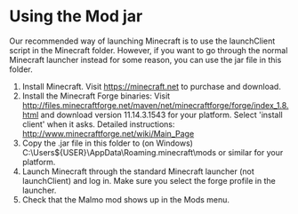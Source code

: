 # Using the Mod jar #

Our recommended way of launching Minecraft is to use the launchClient script in the Minecraft folder. 
However, if you want to go through the normal Minecraft launcher instead for some reason, you can use
the jar file in this folder.

1. Install Minecraft. Visit https://minecraft.net to purchase and download.
2. Install the Minecraft Forge binaries:
   Visit http://files.minecraftforge.net/maven/net/minecraftforge/forge/index_1.8.html
   and download version 11.14.3.1543 for your platform. Select 'install client' when it asks.
   Detailed instructions: http://www.minecraftforge.net/wiki/Main_Page
3. Copy the .jar file in this folder to (on Windows) C:\Users\${USER}\AppData\Roaming\.minecraft\mods
   or similar for your platform.
4. Launch Minecraft through the standard Minecraft launcher (not launchClient) and log in.
   Make sure you select the forge profile in the launcher.
5. Check that the Malmo mod shows up in the Mods menu.
